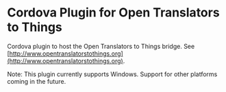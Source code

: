 # Cordova Plugin for Open Translators to Things

Cordova plugin to host the Open Translators to Things bridge. See [http://www.opentranslatorstothings.org](http://www.opentranslatorstothings.org).

Note: This plugin currently supports Windows. Support for other platforms coming in the future.